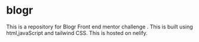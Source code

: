 # blogr
This is a repository for Blogr  Front end mentor challenge .
This is built using html,javaScript and tailwind CSS.
This is hosted on nelify.
